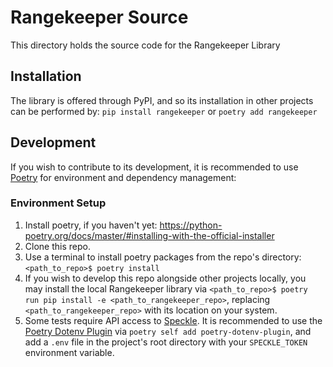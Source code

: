 # Rangekeeper Source
This directory holds the source code for the Rangekeeper Library

## Installation
The library is offered through PyPI, and so its installation in other projects can be performed by:
`pip install rangekeeper` or `poetry add rangekeeper`

## Development
If you wish to contribute to its development, it is recommended to use [Poetry](https://python-poetry.org/) for environment and dependency management:

### Environment Setup

1. Install poetry, if you haven't yet: <https://python-poetry.org/docs/master/#installing-with-the-official-installer>
2. Clone this repo.
3. Use a terminal to install poetry packages from the repo's directory: `<path_to_repo>$ poetry install`
4. If you wish to develop this repo alongside other projects locally, you may install the local Rangekeeper library via `<path_to_repo>$ poetry run pip install -e <path_to_rangekeeper_repo>`,
replacing `<path_to_rangekeeper_repo>` with its location on your system.
5. Some tests require API access to [Speckle](https://speckle.systems/). It is recommended to use the [Poetry Dotenv Plugin](https://github.com/mpeteuil/poetry-dotenv-plugin) via `poetry self add poetry-dotenv-plugin`, and add a `.env` file in the project's root directory with your `SPECKLE_TOKEN` environment variable.
